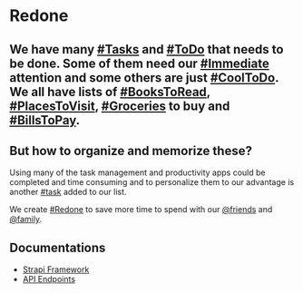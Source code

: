 # Redone
## We have many [#Tasks](#) and [#ToDo](#) that needs to be done. Some of them need our [#Immediate](#) attention and some others are just [#CoolToDo](#). We all have lists of [#BooksToRead](#), [#PlacesToVisit](#), [#Groceries](#) to buy and [#BillsToPay](#).

## But how to organize and memorize these?
Using many of the task management and productivity apps could be completed and time consuming and to personalize them to our advantage is another [#task](#) added to our list.

We create [#Redone](#) to save more time to spend with our [@friends](#) and [@family](#).

## Documentations
- [Strapi Framework](https://strapi.io/)
- [API Endpoints](https://strapi.io/documentation/3.0.0-beta.x/content-api/api-endpoints.html)